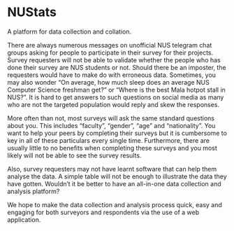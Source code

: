 # NUStats
A platform for data collection and collation.

There are always numerous messages on unofficial NUS telegram chat groups asking for people to participate in their survey for their projects. 
Survey requesters will not be able to validate whether the people who has done their survey are NUS students or not. 
Should there be an imposter, the requesters would have to make do with erroneous data. 
Sometimes, you may also wonder “On average, how much sleep does an average NUS Computer Science freshman get?” or “Where is the best Mala hotpot stall in NUS?”. 
It is hard to get answers to such questions on social media as many who are not the targeted population would reply and skew the responses. 

 

More often than not, most surveys will ask the same standard questions about you. 
This includes “faculty”, “gender”, “age” and “nationality”. 
You want to help your peers by completing their surveys but it is cumbersome to key in all of these particulars every single time. 
Furthermore, there are usually little to no benefits when completing these surveys and you most likely will not be able to see the survey results. 

Also, survey requesters may not have learnt software that can help them analyse the data. 
A simple table will not be enough to illustrate the data they have gotten. 
Wouldn’t it be better to have an all-in-one data collection and analysis platform? 

We hope to make the data collection and analysis process quick, easy and engaging for both surveyors and respondents via the use of a web application. 
